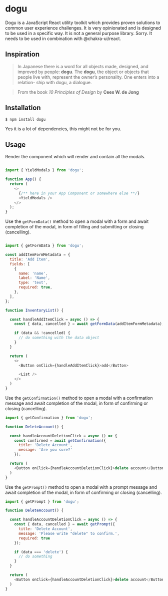 # dogu
Dogu is a JavaScript React utility toolkit which provides proven solutions to common user experience challenges. It is very opinionated and is designed to be used in a specific way. It is not a general purpose library. Sorry. It needs to be used in combination with @chakra-ui/react.

## Inspiration

> In Japanese there is a 
word for all objects made, 
designed, and improved by 
people: **dogu**. The **dogu**, 
the object or objects that 
people live with, represent 
the owner’s personality. 
One enters into a relation- 
ship with dogu, a dialogue.

> From the book *10 Principles of Design* by **Cees W. de Jong**

## Installation
```bash
$ npm install dogu
```
Yes it is a lot of dependencies, this might not be for you.

## Usage
Render the component which will render and contain all the modals.
```javascript

import { YieldModals } from 'dogu';

function App() {
  return (
    <>
      {/** here in your App Component or somewhere else **/}
      <YieldModals />
    </>
  );
}
```

Use the `getFormData()` method to open a modal with a form and await completion of the modal, in form of filling and submitting or closing (cancelling).

```javascript

import { getFormData } from 'dogu';

const addItemFormMetadata = {
  title: 'Add Item',
  fields: [
    {
      name: 'name',
      label: 'Name',
      type: 'text',
      required: true,
    },
  ],
};

function InventoryList() {

  const handleAddItemClick = async () => {
    const { data, cancelled } = await getFormData(addItemFormMetadata);

    if (data && !cancelled) {
      // do something with the data object
    }
  }

  return (
    <>
      <Button onClick={handleAddItemClick}>add</Button>

      <List />
    </>
  )
}

```

Use the `getConfirmation()` method to open a modal with a confirmation message and await completion of the modal, in form of confirming or closing (cancelling).

```javascript
import { getConfirmation } from 'dogu';

function DeleteAccount() {

  const handleAccountDeletionClick = async () => {
    const confirmed = await getConfirmation({
      title: 'Delete Account',
      message: 'Are you sure?'
    });

  return (
    <Button onClick={handleAccountDeletionClick}>delete account</Button>
  )
}
```

Use the `getPrompt()` method to open a modal with a prompt message and await completion of the modal, in form of confirming or closing (cancelling).

```javascript
import { getPrompt } from 'dogu';

function DeleteAccount() {

  const handleAccountDeletionClick = async () => {
    const { data, cancelled } = await getPrompt({
      title: 'Delete Account',
      message: 'Please write "delete" to confirm.',
      required: true
    });

    if (data === 'delete') {
      // do something
    }
  }

  return (
    <Button onClick={handleAccountDeletionClick}>delete account</Button>
  )
}
```

